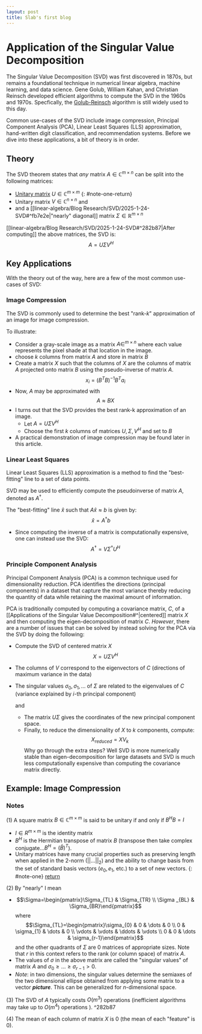 ```yaml
---
layout: post
title: Slab's first blog
---
```

# Application of the Singular Value Decomposition 


The Singular Value Decomposition (SVD) was first discovered in 1870s, but remains a foundational technique in numerical linear algebra, machine learning, and data science. Gene Golub, William Kahan, and Christian Reinsch developed efficient algorithms to compute the SVD in the 1960s and 1970s. Specfically, the [Golub-Reinsch](https://people.duke.edu/~hpgavin/SystemID/References/Golub+Reinsch-NM-1970.pdf) algorithm is still widely used to this day.

Common use-cases of the SVD include image compression, Principal Component Analysis (PCA), Linear Least Squares (LLS) approximation, hand-written digit classification, and recommendation systems. Before we dive into these applications, a bit of theory is in order.

## Theory

The SVD theorem states that *any* matrix $A\in \mathbb{C}^{m\times n}$ can be split into the following matrices:

- [Unitary matrix](#note-one) $U\in \mathbb{C}^{m\times m}$
{: #note-one-return}
- Unitary matrix $V\in \mathbb{C}^{n\times n}$
  and
- and a [[linear-algebra/Blog Research/SVD/2025-1-24-SVD#^fb7e2e|"nearly" diagonal]] matrix $\Sigma \in \mathbb{R}^{m\times n}$

[[linear-algebra/Blog Research/SVD/2025-1-24-SVD#^282b87|After computing]] the above matrices, the SVD is:
$$
A=U\Sigma V^{H}
$$
## Key Applications

With the theory out of the way, here are a few of the most common use-cases of SVD:
### Image Compression

The SVD is commonly used to determine the best "rank-$k$" approximation of an image for image compression.

To illustrate:
- Consider a gray-scale image as a matrix $A\in ^{m\times n}$ where each value represents the pixel shade at that location in the image. 
- choose $k$ columns from matrix $A$ and store in matrix $B$
- Create a matrix $X$ such that the columns of $X$ are the columns of matrix $A$ projected onto matrix $B$ using the pseudo-inverse of matrix $A$.
$$
x_{i}=(B^{T}B)^{-1}B^{T}a_{i}
$$
- Now, $A$ may be approximated with
			$$
A \approx BX
$$
- I turns out that the SVD provides the best rank-k approximation of an image.
	- Let $A=U\Sigma V^{H}$
	- Choose the first $k$ columns of matrices $U,\Sigma ,V^{H}$ and set to $B$
- A practical demonstration of image compression may be found later in this article.

### Linear Least Squares

Linear Least Squares (LLS) approximation is a method to find the "best-fitting" line to a set of data points. 

SVD may be used to efficiently compute the pseudoinverse of matrix $A$, denoted as $A^{\dagger}$.

The "best-fitting" line $\hat{x}$ such that $A\hat{x} \approx b$ is given by:$$
\hat{x}=A^{\dagger}b
$$
- Since computing the inverse of a matrix is computationally expensive, one can instead use the SVD:
$$
A^{\dagger}=V \Sigma^{\dagger}U^{H}
$$
### Principle Component Analysis

Principal Component Analysis (PCA) is a common technique used for dimensionality reduction. PCA identifies the directions (principal components) in a dataset that capture the most variance thereby reducing the quantity of data while retaining the maximal amount of information.

PCA is traditionally computed by computing a covariance matrix, $C$, of a [[Applications of the Singular Value Decomposition#^|centered]] matrix $X$ and then computing the eigen-decomposition of matrix $C$. *However*, there are a number of issues that can be solved by instead solving for the PCA via the SVD by doing the following:
- Compute the SVD of centered matrix $X$	$$
X=U\Sigma V^{H}$$
- The columns of $V$ correspond to the eigenvectors of $C$ (directions of maximum variance in the data)
- The singular values $\sigma_{0},\sigma_{1},\dots$ of $\Sigma$ are related to the eigenvalues of $C$ (variance explained by $i$-th principal component)

  and
  - The matrix $U\Sigma$ gives the coordinates of the new principal component space.
  - Finally, to reduce the dimensionality of $X$ to $k$ components, compute:  $$
X_{reduced}= XV_{k}
$$Why go through the extra steps? Well SVD is more numerically stable than eigen-decomposition for large datasets and SVD is much less computationally expensive than computing the covariance matrix directly. 

## Example: Image Compression
### Notes
 
 (1) A square matrix $B\in \mathbb{C}^{m\times m}$ is said to be unitary if and only if $B^{H}B=I$
- $I\in R^{m\times m}$ is the identity matrix 
- $B^{H}$ is the Hermitian transpose of matrix $B$ (transpose then take complex conjugate...$B^{H}=(\bar{B})^{T}$).
- Unitary matrices have many crucial properties such as preserving length when applied in the 2-norm ($\lvert \lvert \dots \rvert \rvert_{2}$) and the ability to change basis from the set of standard basis vectors ($e_{0}, e_{1}$, etc.) to a set of new vectors.
 {: #note-one} [return](#note-one-return)

(2) By "nearly" I mean
-  $$\Sigma=\begin{pmatrix}\Sigma_{TL} & \Sigma_{TR} \\ \Sigma _{BL} & \Sigma_{BR}\end{pmatrix}$$ where $$\Sigma_{TL}=\begin{pmatrix}\sigma_{0} & 0 & \dots & 0 \\ 0 & \sigma_{1} & \dots & 0 \\ \vdots  & \vdots  & \ddots  & \vdots  \\ 0 & 0 & \dots & \sigma_{r-1}\end{pmatrix}$$ and the other quadrants of $\Sigma$ are 0 matrices of appropriate sizes. Note that $r$ in this context refers to the rank (or column space) of matrix $A$.
- The values of $\sigma$ in the above matrix are called the "singular values" of matrix $A$ and $\sigma_{0} \ge \dots \ge \sigma_{r-1} >0$.
- *Note*: in two dimensions, the singular values determine the semiaxes of the two dimensional ellipse obtained from applying some matrix to a vector ***picture***. This can be generalized for $n$-dimensional space.

(3) The SVD of $A$ typically costs $O(m^{3})$ operations (inefficient algorithms may take up to $O(m^{4})$ operations ).  ^282b87

(4) The mean of each column of matrix $X$ is $0$ (the mean of each "feature" is 0). 